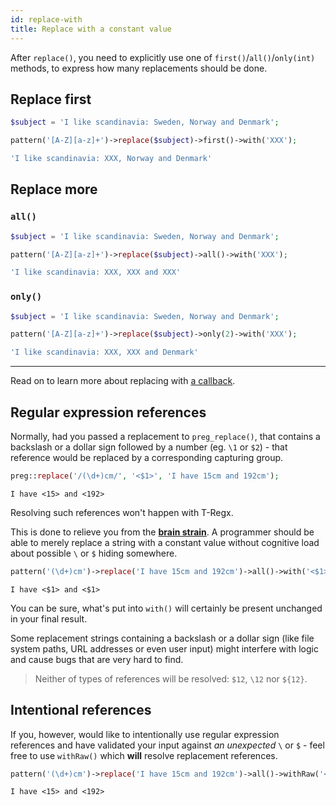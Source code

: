 ```yaml
---
id: replace-with
title: Replace with a constant value
---
```


After `replace()`, you need to explicitly use one of `first()`/`all()`/`only(int)` methods, to express how many
replacements should be done.

## Replace first

```php
$subject = 'I like scandinavia: Sweden, Norway and Denmark'; 

pattern('[A-Z][a-z]+')->replace($subject)->first()->with('XXX');
```
```php
'I like scandinavia: XXX, Norway and Denmark'
```

## Replace more

### `all()`

```php
$subject = 'I like scandinavia: Sweden, Norway and Denmark'; 

pattern('[A-Z][a-z]+')->replace($subject)->all()->with('XXX');
```
```php
'I like scandinavia: XXX, XXX and XXX'
```

### `only()`

```php
$subject = 'I like scandinavia: Sweden, Norway and Denmark'; 

pattern('[A-Z][a-z]+')->replace($subject)->only(2)->with('XXX');
```
```php
'I like scandinavia: XXX, XXX and Denmark'
```

---

Read on to learn more about replacing with [a callback](replace-callback.md).

## Regular expression references

Normally, had you passed a replacement to `preg_replace()`, that contains a backslash or a dollar sign followed by a 
number (eg. `\1` or `$2`) - that reference would be replaced by a corresponding capturing group.

```php
preg::replace('/(\d+)cm/', '<$1>', 'I have 15cm and 192cm');
```
```text
I have <15> and <192>
```

Resolving such references won't happen with T-Regx.
 
This is done to relieve you from the [**brain strain**](overview.md#brain-strain). A programmer should be able to merely 
replace a string with a constant value without cognitive load about possible `\` or `$` hiding somewhere.

```php
pattern('(\d+)cm')->replace('I have 15cm and 192cm')->all()->with('<$1>');
```
```text
I have <$1> and <$1>
```

You can be sure, what's put into `with()` will certainly be present unchanged in your final result.

Some replacement strings containing a backslash or a dollar sign (like file system paths, URL addresses or even user input) 
might interfere with logic and cause bugs that are very hard to find.

> Neither of types of references will be resolved: `$12`, `\12` nor `${12}`.

## Intentional references

If you, however, would like to intentionally use regular expression references and have validated your input 
against *an unexpected* `\` or `$` - feel free to use `withRaw()` which **will** resolve replacement references.

```php
pattern('(\d+)cm')->replace('I have 15cm and 192cm')->all()->withRaw('<$1>');
```
```text
I have <15> and <192>
```
